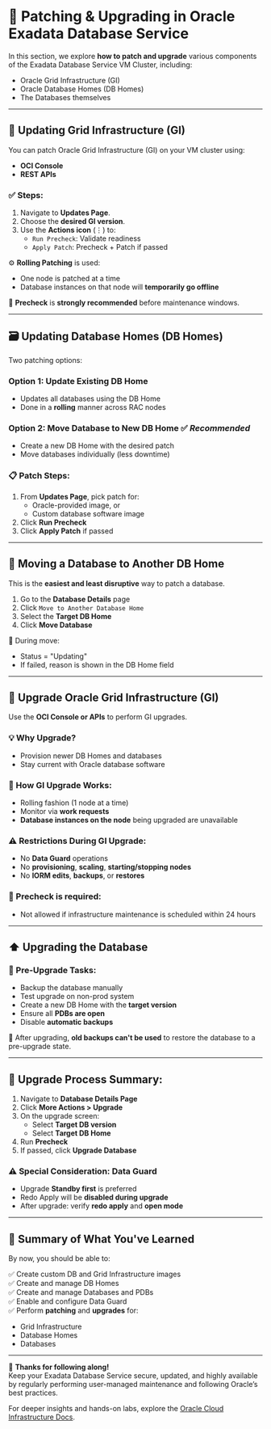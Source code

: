 # 🔧 Patching & Upgrading in Oracle Exadata Database Service

In this section, we explore **how to patch and upgrade** various components of the Exadata Database Service VM Cluster, including:

- Oracle Grid Infrastructure (GI)
- Oracle Database Homes (DB Homes)
- The Databases themselves

---

## 🧱 Updating Grid Infrastructure (GI)

You can patch Oracle Grid Infrastructure (GI) on your VM cluster using:

- **OCI Console**
- **REST APIs**

### ✅ Steps:

1. Navigate to **Updates Page**.
2. Choose the **desired GI version**.
3. Use the **Actions icon** (⋮) to:
   - `Run Precheck`: Validate readiness
   - `Apply Patch`: Precheck + Patch if passed

⚙️ **Rolling Patching** is used:
- One node is patched at a time
- Database instances on that node will **temporarily go offline**

📌 **Precheck** is **strongly recommended** before maintenance windows.

---

## 🗃️ Updating Database Homes (DB Homes)

Two patching options:

### Option 1: Update Existing DB Home
- Updates all databases using the DB Home
- Done in a **rolling** manner across RAC nodes

### Option 2: Move Database to New DB Home ✅ _Recommended_
- Create a new DB Home with the desired patch
- Move databases individually (less downtime)

### 📋 Patch Steps:

1. From **Updates Page**, pick patch for:
   - Oracle-provided image, or
   - Custom database software image
2. Click **Run Precheck**
3. Click **Apply Patch** if passed

---

## 🚚 Moving a Database to Another DB Home

This is the **easiest and least disruptive** way to patch a database.

1. Go to the **Database Details** page
2. Click `Move to Another Database Home`
3. Select the **Target DB Home**
4. Click **Move Database**

📌 During move:
- Status = "Updating"
- If failed, reason is shown in the DB Home field

---

## 🔄 Upgrade Oracle Grid Infrastructure (GI)

Use the **OCI Console or APIs** to perform GI upgrades.

### 💡 Why Upgrade?
- Provision newer DB Homes and databases
- Stay current with Oracle database software

### 🔁 How GI Upgrade Works:

- Rolling fashion (1 node at a time)
- Monitor via **work requests**
- **Database instances on the node** being upgraded are unavailable

### ⚠️ Restrictions During GI Upgrade:

- No **Data Guard** operations
- No **provisioning**, **scaling**, **starting/stopping nodes**
- No **IORM edits**, **backups**, or **restores**

### 📌 Precheck is required:
- Not allowed if infrastructure maintenance is scheduled within 24 hours

---

## ⬆️ Upgrading the Database

### 🔐 Pre-Upgrade Tasks:

- Backup the database manually
- Test upgrade on non-prod system
- Create a new DB Home with the **target version**
- Ensure all **PDBs are open**
- Disable **automatic backups**

📌 After upgrading, **old backups can't be used** to restore the database to a pre-upgrade state.

---

## 🧭 Upgrade Process Summary:

1. Navigate to **Database Details Page**
2. Click **More Actions > Upgrade**
3. On the upgrade screen:
   - Select **Target DB version**
   - Select **Target DB Home**
4. Run **Precheck**
5. If passed, click **Upgrade Database**

### ⚠️ Special Consideration: Data Guard

- Upgrade **Standby first** is preferred
- Redo Apply will be **disabled during upgrade**
- After upgrade: verify **redo apply** and **open mode**

---

## 🏁 Summary of What You've Learned

By now, you should be able to:

✅ Create custom DB and Grid Infrastructure images  
✅ Create and manage DB Homes  
✅ Create and manage Databases and PDBs  
✅ Enable and configure Data Guard  
✅ Perform **patching** and **upgrades** for:
- Grid Infrastructure
- Database Homes
- Databases

---

🎉 **Thanks for following along!**  
Keep your Exadata Database Service secure, updated, and highly available by regularly performing user-managed maintenance and following Oracle’s best practices.

For deeper insights and hands-on labs, explore the [Oracle Cloud Infrastructure Docs](https://docs.oracle.com/en-us/iaas/).
